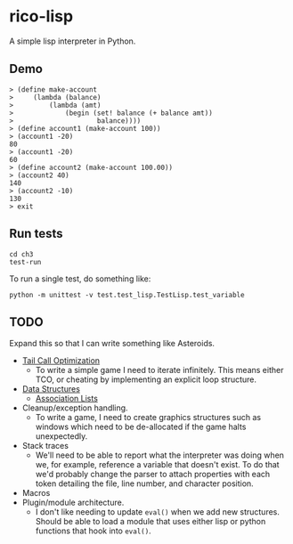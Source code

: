 # rico-lisp
A simple lisp interpreter in Python.


## Demo
```
> (define make-account
>     (lambda (balance)
>         (lambda (amt)
>             (begin (set! balance (+ balance amt))
>                     balance))))
> (define account1 (make-account 100))
> (account1 -20)
80
> (account1 -20)
60
> (define account2 (make-account 100.00))
> (account2 40)
140
> (account2 -10)
130
> exit
```

## Run tests
```
cd ch3
test-run
```

To run a single test, do something like:
```
python -m unittest -v test.test_lisp.TestLisp.test_variable
```

## TODO
Expand this so that I can write something like Asteroids.
* [Tail Call Optimization](https://en.wikipedia.org/wiki/Tail_call)
    * To write a simple game I need to iterate infinitely.  This means either TCO, or cheating by implementing an explicit loop structure.
* [Data Structures](https://www.csie.ntu.edu.tw/~course/10420/Resources/lp/node50.html)
    * [Association Lists](https://www.csie.ntu.edu.tw/~course/10420/Resources/lp/node51.html)
* Cleanup/exception handling.
    * To write a game, I need to create graphics structures such as windows which need to be de-allocated if the game halts unexpectedly.
* Stack traces
    * We'll need to be able to report what the interpreter was doing when we, for example, reference a variable that doesn't exist.  To do that we'd probably change the parser to attach properties with each token detailing the file, line number, and character position.
* Macros
* Plugin/module architecture.
    * I don't like needing to update `eval()` when we add new structures.  Should be able to load a module that uses either lisp or python functions that hook into `eval()`.